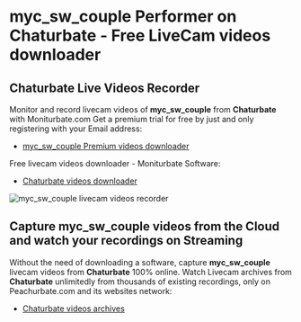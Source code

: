 # myc_sw_couple Performer on Chaturbate - Free LiveCam videos downloader

## Chaturbate Live Videos Recorder

Monitor and record livecam videos of **myc_sw_couple** from **Chaturbate** with Moniturbate.com
Get a premium trial for free by just and only registering with your Email address:
* [myc_sw_couple Premium videos downloader](https://moniturbate.com/request-demo-licence-key.html)

Free livecam videos downloader - Moniturbate Software:
* [Chaturbate videos downloader](https://moniturbate.com/moniturbate-download-software.html)

![myc_sw_couple livecam videos recorder](https://peachurnet.com/templates/moniturbate-software.png)


## Capture myc_sw_couple videos from the Cloud and watch your recordings on Streaming

Without the need of downloading a software, capture **myc_sw_couple** livecam videos from **Chaturbate** 100% online.
Watch Livecam archives from **Chaturbate** unlimitedly from thousands of existing recordings, only on Peachurbate.com and its websites network:
* [Chaturbate videos archives](https://peachurnet.com/)